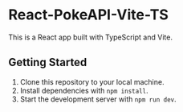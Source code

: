 # React-PokeAPI-Vite-TS
This is a React app built with TypeScript and Vite.

## Getting Started

1. Clone this repository to your local machine.
2. Install dependencies with `npm install`.
3. Start the development server with `npm run dev`.
